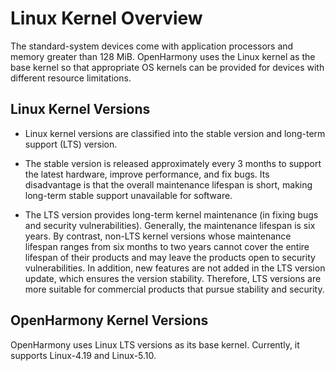 # Linux Kernel Overview

The standard-system devices come with application processors and memory greater than 128 MiB. OpenHarmony uses the Linux kernel as the base kernel so that appropriate OS kernels can be provided for devices with different resource limitations.


## Linux Kernel Versions

- Linux kernel versions are classified into the stable version and long-term support (LTS) version.

- The stable version is released approximately every 3 months to support the latest hardware, improve performance, and fix bugs. Its disadvantage is that the overall maintenance lifespan is short, making long-term stable support unavailable for software.


- The LTS version provides long-term kernel maintenance (in fixing bugs and security vulnerabilities). Generally, the maintenance lifespan is six years. By contrast, non-LTS kernel versions whose maintenance lifespan ranges from six months to two years cannot cover the entire lifespan of their products and may leave the products open to security vulnerabilities. In addition, new features are not added in the LTS version update, which ensures the version stability. Therefore, LTS versions are more suitable for commercial products that pursue stability and security.


## OpenHarmony Kernel Versions

OpenHarmony uses Linux LTS versions as its base kernel. Currently, it supports Linux-4.19 and Linux-5.10.
